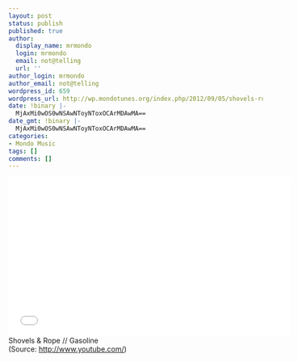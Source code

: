 ```yaml
---
layout: post
status: publish
published: true
author:
  display_name: mrmondo
  login: mrmondo
  email: not@telling
  url: ''
author_login: mrmondo
author_email: not@telling
wordpress_id: 659
wordpress_url: http://wp.mondotunes.org/index.php/2012/09/05/shovels-rope-gasoline/
date: !binary |-
  MjAxMi0wOS0wNSAwNToyNToxOCArMDAwMA==
date_gmt: !binary |-
  MjAxMi0wOS0wNSAwNToyNToxOCArMDAwMA==
categories:
- Mondo Music
tags: []
comments: []
---
```

<iframe width="560" height="315" src="//www.youtube.com/embed/u1XMhdAGDgc" frameborder="0"> </iframe>
Shovels &amp; Rope // Gasoline
<div class="attribution">(<span>Source:</span> <a href="http://www.youtube.com/">http://www.youtube.com/</a>)</div>
